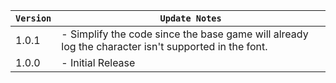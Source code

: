| `Version` | `Update Notes`                                                                                      |
|-----------|-----------------------------------------------------------------------------------------------------|
| 1.0.1     | - Simplify the code since the base game will already log the character isn't supported in the font. |
| 1.0.0     | - Initial Release                                                                                   |